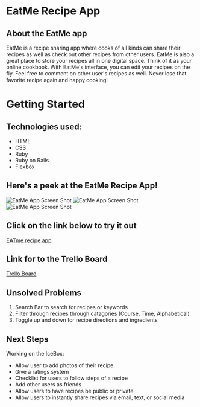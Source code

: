 # EatMe Recipe App

## About the EatMe app
EatMe is a recipe sharing app where cooks of all kinds can share their recipes as well as check out other recipes from other users. EatMe is also a great place to store your recipes all in one digital space. Think of it as your online cookbook. With EatMe's interface, you can edit your recipes on the fly. Feel free to comment on other user's recipes as well. Never lose that favorite recipe again and happy cooking!

# Getting Started

## Technologies used:
* HTML
* CSS
* Ruby
* Ruby on Rails
* Flexbox

## Here's a peek at the EatMe Recipe App!
![EatMe App Screen Shot](https://i.imgur.com/trJt2cX.png)
![EatMe App Screen Shot](https://i.imgur.com/X1HXs1R.png)
![EatMe App Screen Shot](https://i.imgur.com/Z03jXxO.png)

## Click on the link below to try it out

[EATme recipe app](https://eat-me-recipes.herokuapp.com/)

## Link for to the Trello Board
[Trello Board](https://trello.com/b/sPGEzUe4/eat-me-project-2-wdi)

## Unsolved Problems
1. Search Bar to search for recipes or keywords
1. Filter through recipes through catagories (Course, Time, Alphabetical)
1. Toggle up and down for recipe directions and ingredients


## Next Steps
Working on the IceBox:
* Allow user to add photos of their recipe.
* Give a ratings system
* Checklist for users to follow steps of a recipe
* Add other users as friends
* Allow users to have recipes be public or private
* Allow users to instantly share recipes via email, text, or social media




